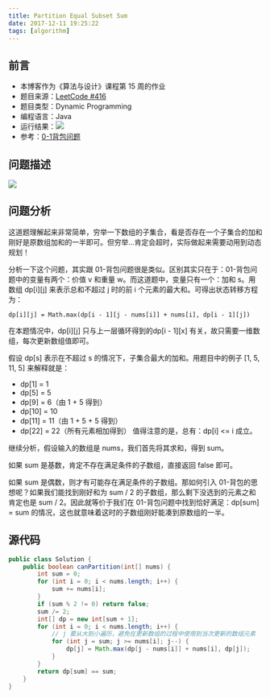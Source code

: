 ```yaml
---
title: Partition Equal Subset Sum
date: 2017-12-11 19:25:22
tags: [algorithm]
---
```


## 前言

- 本博客作为《算法与设计》课程第 15 周的作业
- 题目来源：[LeetCode #416](https://leetcode.com/problems/partition-equal-subset-sum)
- 题目类型：Dynamic Programming
- 编程语言：Java
- 运行结果：![](images/result.png)
- 参考：[0-1背包问题](https://www.cnblogs.com/shinning/p/6027743.html)

## 问题描述

![](images/description.png)

## 问题分析

这道题理解起来非常简单，穷举一下数组的子集合，看是否存在一个子集合的加和刚好是原数组加和的一半即可。但穷举...肯定会超时，实际做起来需要动用到动态规划！

分析一下这个问题，其实跟 01-背包问题很是类似。区别其实只在于：01-背包问题中的变量有两个：价值 v 和重量 w。而这道题中，变量只有一个：加和 s。用数组 dp[i][j] 来表示总和不超过 j 时的前 i 个元素的最大和。可得出状态转移方程为：<br/>
```
dp[i][j] = Math.max(dp[i - 1][j - nums[i]] + nums[i], dp[i - 1][j])
```
在本题情况中，dp[i][j] 只与上一层循环得到的dp[i - 1][x] 有关，故只需要一维数组，每次更新数组值即可。

假设 dp[s] 表示在不超过 s 的情况下，子集合最大的加和。用题目中的例子 [1, 5, 11, 5] 来解释就是：
  + dp[1] = 1
  + dp[5] = 5
  + dp[9] = 6（由 1 + 5 得到）
  + dp[10] = 10
  + dp[11] = 11（由 1 + 5 + 5 得到）
  + dp[22] = 22（所有元素相加得到）
值得注意的是，总有：dp[i] <= i 成立。

继续分析，假设输入的数组是 nums，我们首先将其求和，得到 sum。

如果 sum 是基数，肯定不存在满足条件的子数组，直接返回 false 即可。

如果 sum 是偶数，则才有可能存在满足条件的子数组。那如何引入 01-背包的思想呢？如果我们能找到刚好和为 sum / 2 的子数组，那么剩下没选到的元素之和肯定也是 sum / 2。因此就等价于我们在 01-背包问题中找到恰好满足：dp[sum] = sum 的情况，这也就意味着这时的子数组刚好能凑到原数组的一半。

## 源代码

```Java
public class Solution {
    public boolean canPartition(int[] nums) {
        int sum = 0;
        for (int i = 0; i < nums.length; i++) {
            sum += nums[i];
        }
        if (sum % 2 != 0) return false; 
        sum /= 2;
        int[] dp = new int[sum + 1];
        for (int i = 0; i < nums.length; i++) {
            // j 要从大到小遍历，避免在更新数组的过程中使用到当次更新的数组元素
            for (int j = sum; j >= nums[i]; j--) {
                dp[j] = Math.max(dp[j - nums[i]] + nums[i], dp[j]);
            }
        }
        return dp[sum] == sum;
    }
}
```
